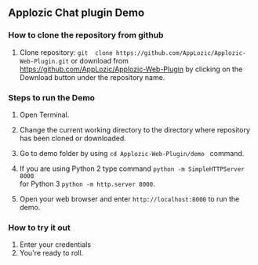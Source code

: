 ## Applozic Chat plugin Demo



### How to clone the repository from github 


1. Clone repository: ` git  clone https://github.com/AppLozic/Applozic-Web-Plugin.git `
or download from https://github.com/AppLozic/Applozic-Web-Plugin by clicking on the Download button under the repository name.


### Steps to run the Demo 

1. Open Terminal.

2. Change the current working directory to the directory where repository has been cloned or downloaded.

3. Go to demo folder by using `cd Applozic-Web-Plugin/demo ` command. 

4. If you are using Python 2 type command ` python -m SimpleHTTPServer 8000 `
   <br /> for Python 3 ` python -m http.server 8000 `.

5. Open your web browser and enter ` http://localhost:8000 ` to run the demo.


### How to try it out

1. Enter your credentials 
2. You're ready to roll.
